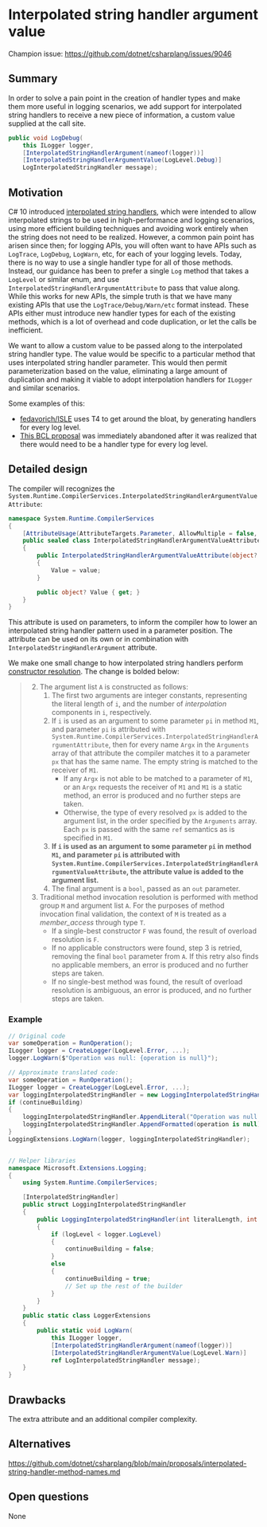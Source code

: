 # Interpolated string handler argument value

Champion issue: <https://github.com/dotnet/csharplang/issues/9046>

## Summary
[summary]: #summary

In order to solve a pain point in the creation of handler types and make them more useful in logging scenarios,
we add support for interpolated string handlers to receive a new piece of information,
a custom value supplied at the call site.

```cs
public void LogDebug(
    this ILogger logger,
    [InterpolatedStringHandlerArgument(nameof(logger))]
    [InterpolatedStringHandlerArgumentValue(LogLevel.Debug)]
    LogInterpolatedStringHandler message);
```

## Motivation
[motivation]: #motivation

C# 10 introduced [interpolated string handlers][interpolated-string-spec], which were intended to allow interpolated strings to
be used in high-performance and logging scenarios, using more efficient building techniques and avoiding work entirely when the
string does not need to be realized. However, a common pain point has arisen since then; for logging APIs, you will often want to
have APIs such as `LogTrace`, `LogDebug`, `LogWarn`, etc, for each of your logging levels. Today, there is no way to use a single
handler type for all of those methods. Instead, our guidance has been to prefer a single `Log` method that takes a `LogLevel` or
similar enum, and use `InterpolatedStringHandlerArgumentAttribute` to pass that value along. While this works for new APIs, the
simple truth is that we have many existing APIs that use the `LogTrace/Debug/Warn/etc` format instead. These APIs either must
introduce new handler types for each of the existing methods, which is a lot of overhead and code duplication, or let the calls
be inefficient.

We want to allow a custom value to be passed along to the interpolated string handler type.
The value would be specific to a particular method that uses interpolated string handler parameter.
This would then permit parameterization based on the value,
eliminating a large amount of duplication and making it viable to adopt
interpolation handlers for `ILogger` and similar scenarios.

Some examples of this:
* [fedavorich/ISLE][isle] uses T4 to get around the bloat, by generating handlers for every log level.
* [This BCL proposal][ilogger-proposal] was immediately abandoned after it was realized that there would need to be a handler type
  for every log level.

## Detailed design
[design]: #detailed-design

The compiler will recognizes the `System.Runtime.CompilerServices.InterpolatedStringHandlerArgumentValueAttribute`:

```cs
namespace System.Runtime.CompilerServices
{
    [AttributeUsage(AttributeTargets.Parameter, AllowMultiple = false, Inherited = false)]
    public sealed class InterpolatedStringHandlerArgumentValueAttribute : Attribute
    {
        public InterpolatedStringHandlerArgumentValueAttribute(object? value)
        {
            Value = value; 
        }

        public object? Value { get; }
    }
}
```

This attribute is used on parameters, to inform the compiler how to lower an interpolated string handler pattern used in a parameter position.
The attribute can be used on its own or in combination with `InterpolatedStringHandlerArgument` attribute.

We make one small change to how interpolated string handlers perform [constructor resolution][constructor-resolution]. The change
is bolded below:

>2. The argument list `A` is constructed as follows:
>    1. The first two arguments are integer constants, representing the literal length of `i`, and the number of _interpolation_ components in `i`, respectively.
>    2. If `i` is used as an argument to some parameter `pi` in method `M1`, and parameter `pi` is attributed with `System.Runtime.CompilerServices.InterpolatedStringHandlerArgumentAttribute`,
>    then for every name `Argx` in the `Arguments` array of that attribute the compiler matches it to a parameter `px` that has the same name. The empty string is matched to the receiver
>    of `M1`.
>        * If any `Argx` is not able to be matched to a parameter of `M1`, or an `Argx` requests the receiver of `M1` and `M1` is a static method, an error is produced and no further
>        steps are taken.
>        * Otherwise, the type of every resolved `px` is added to the argument list, in the order specified by the `Arguments` array. Each `px` is passed with the same `ref` semantics as is specified in `M1`.
>    3. **If `i` is used as an argument to some parameter `pi` in method `M1`, and parameter `pi` is attributed with `System.Runtime.CompilerServices.InterpolatedStringHandlerArgumentValueAttribute`,
>    the attribute value is added to the argument list.**
>    4. The final argument is a `bool`, passed as an `out` parameter.
>3. Traditional method invocation resolution is performed with method group `M` and argument list `A`. For the purposes of method invocation final validation, the context of `M` is treated
>as a _member\_access_ through type `T`.
>    * If a single-best constructor `F` was found, the result of overload resolution is `F`.
>    * If no applicable constructors were found, step 3 is retried, removing the final `bool` parameter from `A`. If this retry also finds no applicable members, an error is produced and
>    no further steps are taken.
>    * If no single-best method was found, the result of overload resolution is ambiguous, an error is produced, and no further steps are taken.

### Example

```cs
// Original code
var someOperation = RunOperation();
ILogger logger = CreateLogger(LogLevel.Error, ...);
logger.LogWarn($"Operation was null: {operation is null}");

// Approximate translated code:
var someOperation = RunOperation();
ILogger logger = CreateLogger(LogLevel.Error, ...);
var loggingInterpolatedStringHandler = new LoggingInterpolatedStringHandler(20, 1, logger, LogLevel.Warn, out bool continueBuilding);
if (continueBuilding)
{
    loggingInterpolatedStringHandler.AppendLiteral("Operation was null: ");
    loggingInterpolatedStringHandler.AppendFormatted(operation is null);
}
LoggingExtensions.LogWarn(logger, loggingInterpolatedStringHandler);


// Helper libraries
namespace Microsoft.Extensions.Logging;
{
    using System.Runtime.CompilerServices;

    [InterpolatedStringHandler]
    public struct LoggingInterpolatedStringHandler
    {
        public LoggingInterpolatedStringHandler(int literalLength, int formattedCount, ILogger logger, LogLevel logLevel, out bool continueBuilding)
        {
            if (logLevel < logger.LogLevel)
            {
                continueBuilding = false;
            }
            else
            {
                continueBuilding = true;
                // Set up the rest of the builder
            }
        }
    }
    public static class LoggerExtensions
    {
        public static void LogWarn(
            this ILogger logger,
            [InterpolatedStringHandlerArgument(nameof(logger))]
            [InterpolatedStringHandlerArgumentValue(LogLevel.Warn)]
            ref LogInterpolatedStringHandler message);
    }
}
```

## Drawbacks
[drawbacks]: #drawbacks

The extra attribute and an additional compiler complexity.

## Alternatives
[alternatives]: #alternatives

https://github.com/dotnet/csharplang/blob/main/proposals/interpolated-string-handler-method-names.md

## Open questions
[open]: #open-questions

None

[interpolated-string-spec]: https://github.com/dotnet/csharplang/blob/main/proposals/csharp-10.0/improved-interpolated-strings.md
[isle]: https://github.com/fedarovich/isle/blob/main/src/Isle/Isle.Extensions.Logging/LoggerExtensions.tt
[ilogger-proposal]: https://github.com/dotnet/runtime/issues/111283
[constructor-resolution]: https://github.com/dotnet/csharplang/blob/main/proposals/csharp-10.0/improved-interpolated-strings.md#constructor-resolution
